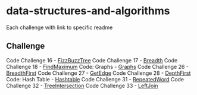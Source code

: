 # data-structures-and-algorithms
Each challenge with link to specific readme

## Challenge
Code Challenge 16 - [FizzBuzzTree](assets/readmes/FizzBuzzTree.md)
Code Challenge 17 - [Breadth](assets/readmes/BreadthFirst.md)
Code Challenge 18 - [FindMaximum](assets/readmes/FindMaximum.md)
Code: Graphs - [Graphs](assets/readmes/Graphs.md)
Code Challenge 26 - [BreadthFirst](assets/readmes/GraphBreadthFirst.md)
Code Challenge 27 - [GetEdge](assets/readmes/GetEdge.md)
Code Challenge 28 - [DepthFirst](assets/readmes/DepthFirst.md)
Code: Hash Table - [Hashtable](assets/readmes/Hashtable.md)
Code Challenge 31 - [RepeatedWord](assets/readmes/RepeadedWord.md)
Code Challenge 32 - [TreeIntersection](assets/readmes/TreeIntersection.md)
Code Challenge 33 - [LeftJoin](assets/readmes/LeftJoin.md)